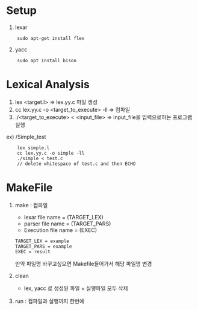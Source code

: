 # Setup
1. lexar
```
    sudo apt-get install flex
```

2. yacc
```
    sudo apt install bison
```

# Lexical Analysis
1. lex <target.l>   => lex.yy.c 파일 생성
2. cc lex.yy.c -o <target_to_execute> -ll  => 컴파일
3. ./<target_to_execute> < <input_file> => input_file을 입력으로하는 프로그램 실행 

ex) /Simple_test
```
    lex simple.l
    cc lex.yy.c -o simple -ll
    ./simple < test.c
    // delete whitespace of test.c and then ECHO
```

# MakeFile
1. make : 컴파일
    - lexar file name = (TARGET_LEX)
    - parser file name = (TARGET_PARS)
    - Execution file name = (EXEC)
    ```
    TARGET_LEX = example
    TARGET_PARS = example
    EXEC = result
    ```
    만약 파일명 바꾸고싶으면 Makefile들어가서 해당 파일명 변경

2. clean
    - lex, yacc 로 생성된 파일 + 실앻파일 모두 삭제

3. run : 컴파일과 실행까지 한번에
